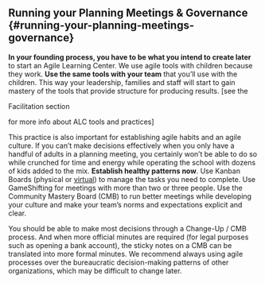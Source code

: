 ## Running your Planning Meetings & Governance {#running-your-planning-meetings-governance}

**In your founding process, you have to be what you intend to create later** to start an Agile Learning Center. We use agile tools with children because they work. **Use the same tools with your team** that you’ll use with the children. This way your leadership, families and staff will start to gain mastery of the tools that provide structure for producing results. [see the

Facilitation section

for more info about ALC tools and practices]

This practice is also important for establishing agile habits and an agile culture. If you can’t make decisions effectively when you only have a handful of adults in a planning meeting, you certainly won’t be able to do so while crunched for time and energy while operating the school with dozens of kids added to the mix. **Establish healthy patterns now**. Use Kanban Boards (physical or [virtual](https://trello.com/)) to manage the tasks you need to complete. Use GameShifting for meetings with more than two or three people. Use the Community Mastery Board (CMB) to run better meetings while developing your culture and make your team’s norms and expectations explicit and clear.

You should be able to make most decisions through a Change-Up / CMB process. And when more official minutes are required (for legal purposes such as opening a bank account), the sticky notes on a CMB can be translated into more formal minutes. We recommend always using agile processes over the bureaucratic decision-making patterns of other organizations, which may be difficult to change later.